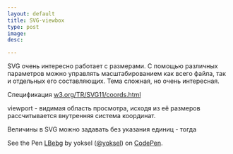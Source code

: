 ```yaml
---
layout: default
title: SVG-viewbox
type: post
image: 
desc: 

---
```


SVG очень интересно работает с размерами. С помощью различных параметров можно управлять масштабированием как всего файла, так и отдельных его составляющих.
Тема сложная, но очень интересная.

<!--more-->
Спецификация <a href="http://www.w3.org/TR/SVG11/coords.html">w3.org/TR/SVG11/coords.html</a>


viewport - видимая область просмотра, исходя из её размеров рассчитывается внутренняя система координат.

Величины в SVG можно задавать без указания единиц - тогда 

<p data-height="291" data-theme-id="4974" data-slug-hash="LBebg" data-default-tab="result" class='codepen'>See the Pen <a href='http://codepen.io/yoksel/pen/LBebg/'>LBebg</a> by yoksel (<a href='http://codepen.io/yoksel'>@yoksel</a>) on <a href='http://codepen.io'>CodePen</a>.</p>
<script async src="//codepen.io/assets/embed/ei.js"></script>